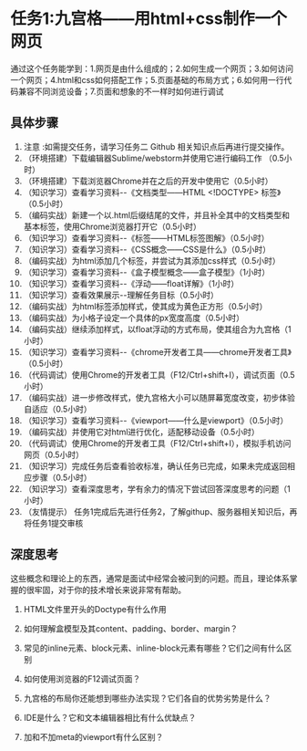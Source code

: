 # 任务1:九宫格——用html+css制作一个网页

通过这个任务能学到：1.网页是由什么组成的；2.如何生成一个网页；3.如何访问一个网页；4.html和css如何搭配工作；5.页面基础的布局方式；6.如何用一行代码兼容不同浏览设备；7.页面和想象的不一样时如何进行调试

## 具体步骤

1. 注意 :如需提交任务，请学习任务二 Github 相关知识点后再进行提交操作。
2. （环境搭建）下载编辑器Sublime/webstorm并使用它进行编码工作 （0.5小时）
3. （环境搭建）下载浏览器Chrome并在之后的开发中使用它（0.5小时）
4. （知识学习）查看学习资料--《文档类型——HTML <!DOCTYPE> 标签》（0.5小时）
5. （编码实战）新建一个以.html后缀结尾的文件，并且补全其中的文档类型和基本标签，使用Chrome浏览器打开它（0.5小时）
6. （知识学习）查看学习资料--《标签——HTML标签图解》（0.5小时）
7. （知识学习）查看学习资料--《CSS概念——CSS是什么》（0.5小时）
8. （编码实战）为html添加几个标签，并尝试为其添加css样式（0.5小时）
9. （知识学习）查看学习资料--《盒子模型概念——盒子模型》（1小时）
10. （知识学习）查看学习资料--《浮动——float详解》（1小时）
11. （知识学习）查看效果展示--理解任务目标（0.5小时）
12. （编码实战）为html标签添加样式，使其成为黄色正方形（0.5小时）
13. （编码实战）为小格子设定一个具体的px宽度高度（0.5小时）
14. （编码实战）继续添加样式，以float浮动的方式布局，使其组合为九宫格（1小时）
15. （知识学习）查看学习资料--《chrome开发者工具——chrome开发者工具》（0.5小时）
16. （代码调试）使用Chrome的开发者工具（F12/Ctrl+shift+I），调试页面（0.5小时）
17. （编码实战）进一步修改样式，使九宫格大小可以随屏幕宽度改变，初步体验自适应（0.5小时）
18. （知识学习）查看学习资料--《viewport——什么是viewport》（0.5小时）
19. （编码实战）并使用它对html进行优化，适配移动设备（0.5小时）
20. （代码调试）使用Chrome的开发者工具（F12/Ctrl+shift+I），模拟手机访问网页（0.5小时）
21. （知识学习）完成任务后查看验收标准，确认任务已完成，如果未完成返回相应步骤（0.5小时）
22. （知识学习）查看深度思考，学有余力的情况下尝试回答深度思考的问题（1小时）
23. （友情提示） 任务1完成后先进行任务2，了解githup、服务器相关知识后，再将任务1提交审核


## 深度思考

这些概念和理论上的东西，通常是面试中经常会被问到的问题。而且，理论体系掌握的很牢固，对于你的技术增长来说非常有帮助。

1. HTML文件里开头的Doctype有什么作用

2. 如何理解盒模型及其content、padding、border、margin？

3. 常见的inline元素、block元素、inline-block元素有哪些？它们之间有什么区别

4. 如何使用浏览器的F12调试页面？

5. 九宫格的布局你还能想到哪些办法实现？它们各自的优势劣势是什么？

6. IDE是什么？它和文本编辑器相比有什么优缺点？

7. 加和不加meta的viewport有什么区别？
